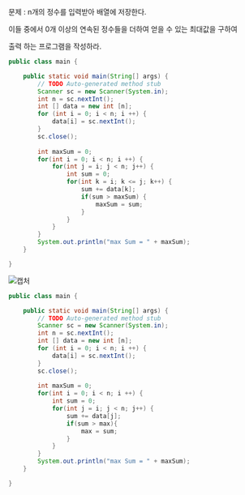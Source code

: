 문제 : n개의 정수를 입력받아 배열에 저장한다.

이들 중에서 0개 이상의 연속된 정수들을 더하여 얻을 수 있는 최대값을 구하여

출력 하는 프로그램을 작성하라.

```java
public class main {

	public static void main(String[] args) {
		// TODO Auto-generated method stub
		Scanner sc = new Scanner(System.in);
		int n = sc.nextInt();
		int [] data = new int [n];
		for (int i = 0; i < n; i ++) {
			data[i] = sc.nextInt();
		}
		sc.close();
		
		int maxSum = 0;
		for(int i = 0; i < n; i ++) {
			for(int j = i; j < n; j++) {
				int sum = 0;
				for(int k = i; k <= j; k++) {
					sum += data[k];
					if(sum > maxSum) {
						maxSum = sum;
					}
				}
			}
		}
		System.out.println("max Sum = " + maxSum);
	}

}
```

![캡처](https://user-images.githubusercontent.com/56163121/150719019-57764720-c2f5-4fd2-82ae-ab774bfe1327.gif)


```java
public class main {

	public static void main(String[] args) {
		// TODO Auto-generated method stub
		Scanner sc = new Scanner(System.in);
		int n = sc.nextInt();
		int [] data = new int [n];
		for (int i = 0; i < n; i ++) {
			data[i] = sc.nextInt();
		}
		sc.close();
		
		int maxSum = 0;
		for(int i = 0; i < n; i ++) {
			int sum = 0;
			for(int j = i; j < n; j++) {
				sum += data[j];
				if(sum > max){
					max = sum;
				}
			}
		}
		System.out.println("max Sum = " + maxSum);
	}

}
```
